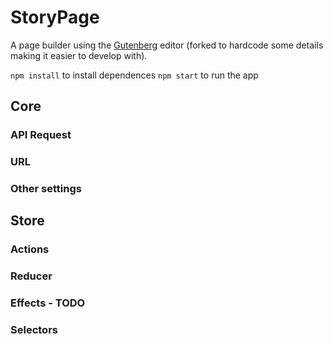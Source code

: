# StoryPage

A page builder using the [Gutenberg](https://github.com/front/gutenberg) editor (forked to hardcode some details making it easier to develop with).

`npm install` to install dependences
`npm start` to run the app

## Core
### API Request
### URL
### Other settings

## Store
### Actions
### Reducer
### Effects - TODO
### Selectors
